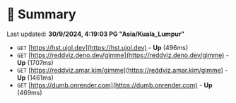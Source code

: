 # 📖 Summary
Last updated: **30/9/2024, 4:19:03 PG "Asia/Kuala_Lumpur"**

- `GET` [https://hst.ujol.dev](https://hst.ujol.dev) - **Up** (496ms)
- `GET` [https://reddviz.deno.dev/gimme](https://reddviz.deno.dev/gimme) - **Up** (1707ms)
- `GET` [https://reddviz.amar.kim/gimme](https://reddviz.amar.kim/gimme) - **Up** (1461ms)
- `GET` [https://dumb.onrender.com](https://dumb.onrender.com) - **Up** (469ms)

